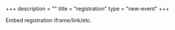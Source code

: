 +++
description = ""
title = "registration"
type = "new-event"
+++
<div style="width:100%; text-align:left;">

Embed registration iframe/link/etc.
</div></div>
</div>